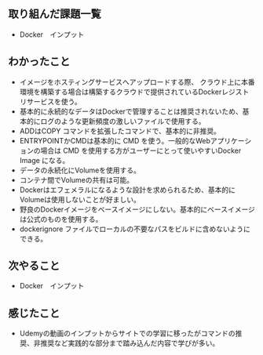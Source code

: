 ## 取り組んだ課題一覧 
- Docker　インプット
## わかったこと
- イメージをホスティングサービスへアップロードする際、
クラウド上に本番環境を構築する場合は構築するクラウドで提供されているDockerレジストリサービスを使う。
- 基本的に永続的なデータはDockerで管理することは推奨されないため、基本的にログのような更新頻度の激しいファイルで使用する。
- ADDはCOPY コマンドを拡張したコマンドで、基本的に非推奨。
- ENTRYPOINTかCMDは基本的に CMD を使う。一般的なWebアプリケーションの場合は CMD を使用する方がユーザーにとって使いやすいDocker Image になる。
- データの永続化にVolumeを使用する。
- コンテナ間でVolumeの共有は可能。
- Dockerはエフェメラルになるような設計を求められるため、基本的にVolumeは使用しないことが好ましい。
- 野良のDockerイメージをベースイメージにしない。基本的にベースイメージは公式のものを使用する。
- dockerignore ファイルでローカルの不要なパスをビルドに含めないようにできる。
## 次やること  
- Docker　インプット
## 感じたこと 
- Udemyの動画のインプットからサイトでの学習に移ったがコマンドの推奨、非推奨など実践的な部分まで踏み込んだ内容で学びが多い。